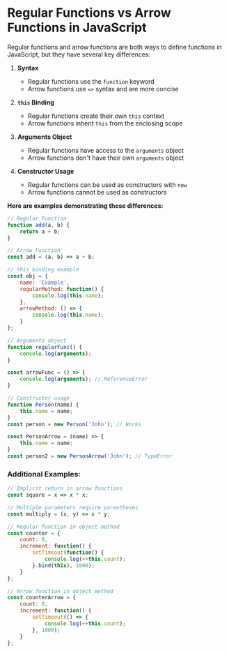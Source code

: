 
# Regular Functions vs Arrow Functions in JavaScript

Regular functions and arrow functions are both ways to define functions in JavaScript, but they have several key differences:

1. **Syntax**
   - Regular functions use the `function` keyword
   - Arrow functions use `=>` syntax and are more concise

2. **`this` Binding**
   - Regular functions create their own `this` context
   - Arrow functions inherit `this` from the enclosing scope

3. **Arguments Object**
   - Regular functions have access to the `arguments` object
   - Arrow functions don't have their own `arguments` object

4. **Constructor Usage**
   - Regular functions can be used as constructors with `new`
   - Arrow functions cannot be used as constructors

**Here are examples demonstrating these differences:**


```js
// Regular Function
function add(a, b) {
    return a + b;
}
```

```js
// Arrow Function
const add = (a, b) => a + b;
```

```js
// this binding example
const obj = {
    name: 'Example',
    regularMethod: function() {
        console.log(this.name);
    },
    arrowMethod: () => {
        console.log(this.name);
    }
};
```

```js
// Arguments object
function regularFunc() {
    console.log(arguments);
}
```

```js
const arrowFunc = () => {
    console.log(arguments); // ReferenceError
}
```

```js
// Constructor usage
function Person(name) {
    this.name = name;
}
const person = new Person('John'); // Works

const PersonArrow = (name) => {
    this.name = name;
}
const person2 = new PersonArrow('John'); // TypeError
```

### Additional Examples:
```js
// Implicit return in arrow functions
const square = x => x * x;
```

```js
// Multiple parameters require parentheses
const multiply = (x, y) => x * y;
```

```js
// Regular function in object method
const counter = {
    count: 0,
    increment: function() {
        setTimeout(function() {
            console.log(++this.count);
        }.bind(this), 1000);
    }
};
```

```js
// Arrow function in object method
const counterArrow = {
    count: 0,
    increment: function() {
        setTimeout(() => {
            console.log(++this.count);
        }, 1000);
    }
};
```
